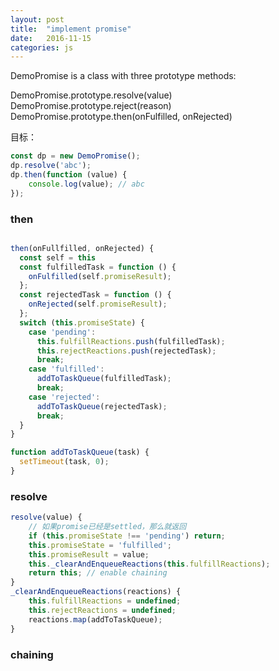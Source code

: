 ```yaml
---
layout: post
title:  "implement promise"
date:   2016-11-15
categories: js
---
```


DemoPromise is a class with three prototype methods:

DemoPromise.prototype.resolve(value)
DemoPromise.prototype.reject(reason)
DemoPromise.prototype.then(onFulfilled, onRejected)

目标：

```js
const dp = new DemoPromise();
dp.resolve('abc');
dp.then(function (value) {
    console.log(value); // abc
});
```

### then

```js

then(onFullfilled, onRejected) {
  const self = this
  const fulfilledTask = function () {
    onFulfilled(self.promiseResult);
  };
  const rejectedTask = function () {
    onRejected(self.promiseResult);
  };
  switch (this.promiseState) {
    case 'pending':
      this.fulfillReactions.push(fulfilledTask);
      this.rejectReactions.push(rejectedTask);
      break;
    case 'fulfilled':
      addToTaskQueue(fulfilledTask);
      break;
    case 'rejected':
      addToTaskQueue(rejectedTask);
      break;
  }
}

function addToTaskQueue(task) {
  setTimeout(task, 0);
}

```

### resolve

```js
resolve(value) {
    // 如果promise已经是settled，那么就返回
    if (this.promiseState !== 'pending') return;
    this.promiseState = 'fulfilled';
    this.promiseResult = value;
    this._clearAndEnqueueReactions(this.fulfillReactions);
    return this; // enable chaining
}
_clearAndEnqueueReactions(reactions) {
    this.fulfillReactions = undefined;
    this.rejectReactions = undefined;
    reactions.map(addToTaskQueue);
}
```

### chaining

